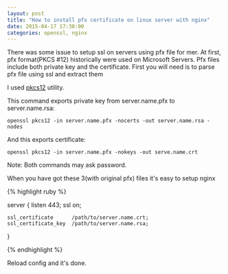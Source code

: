 ```yaml
---
layout: post
title: "How to install pfx certificate on linux server with nginx"
date: 2015-04-17 17:38:00
categories: openssl, nginx
---
```


There was some issue to setup ssl on servers using pfx file for mer. At first, pfx format(PKCS #12) historically were used on Microsoft Servers. Pfx files include both private key and the certificate.
First you will need is to parse pfx file using ssl and extract them

I used [pkcs12][pkcs12] utility.


This command exports private key from server.name.pfx to server.name.rsa:

`openssl pkcs12 -in server.name.pfx -nocerts -out server.name.rsa -nodes`

And this exports certificate:

`openssl pkcs12 -in server.name.pfx -nokeys -out serve.name.crt`

Note: Both commands may ask password.

When you have got these 3(with original pfx) files it's easy to setup nginx

{% highlight ruby %}

  server {
    listen  443;
    ssl on;

    ssl_certificate      /path/to/server.name.crt;
    ssl_certificate_key  /path/to/server.name.rsa;
  }

{% endhighlight %}

Reload config and it's done.

[pkcs12]: https://www.openssl.org/docs/apps/pkcs12.html
